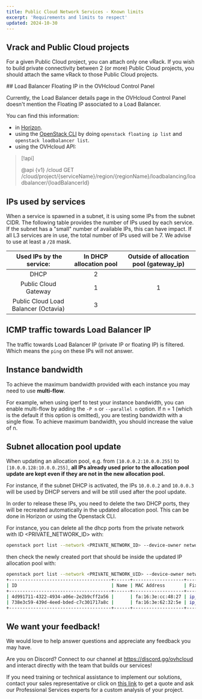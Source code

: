 ```yaml
---
title: Public Cloud Network Services - Known limits
excerpt: 'Requirements and limits to respect'
updated: 2024-10-30
---
```


## Vrack and Public Cloud projects

For a given Public Cloud project, you can attach only one vRack. If you wish to build private connectivity between 2 (or more) Public Cloud projects, you should attach the same vRack to those Public Cloud projects.

## Load Balancer Floating IP in the OVHcloud Control Panel

Currently, the Load Balancer details page in the OVHcloud Control Panel doesn't mention the Floating IP associated to a Load Balancer.

You can find this information:

- in [Horizon](/pages/public_cloud/compute/introducing_horizon).
- using the [OpenStack CLI](/pages/public_cloud/compute/prepare_the_environment_for_using_the_openstack_api) by doing `openstack floating ip list` and `openstack loadbalancer list`.
- using the OVHcloud API:

> [!api]
>
> @api {v1} /cloud GET /cloud/project/{serviceName}/region/{regionName}/loadbalancing/loadbalancer/{loadBalancerId}
>

## IPs used by services

When a service is spawned in a subnet, it is using some IPs from the subnet CIDR. The following table provides the number of IPs used by each service. If the subnet has a "small" number of available IPs, this can have impact. If all L3 services are in use, the total number of IPs used will be 7. We advise to use at least a `/28` mask.

| Used IPs by the service:| In DHCP allocation pool |	Outside of allocation pool (gateway_ip) |
| :---: | :---: | :---: |
| DHCP |	2 | |	
| Public Cloud Gateway | 1	| 1 |
| Public Cloud Load Balancer (Octavia)	| 3 | |	

## ICMP traffic towards Load Balancer IP

The traffic towards Load Balancer IP (private IP or floating IP) is filtered. Which means the `ping` on these IPs will not answer.

## Instance bandwidth

To achieve the maximum bandwidth provided with each instance you may need to use **multi-flow**.

For example, when using iperf to test your instance bandwidth, you can enable multi-flow by adding the `-P n` or `--parallel n` option. If n = 1 (which is the default if this option is omitted), you are testing bandwidth with a single flow. To achieve maximum bandwidth, you should increase the value of n.

## Subnet allocation pool update

When updating an allocation pool, e.g. from `[10.0.0.2:10.0.0.255]` to `[10.0.0.128:10.0.0.255]`, **all IPs already used prior to the allocation pool update are kept even if they are not in the new allocation pool.**

For instance, if the subnet DHCP is activated, the IPs  `10.0.0.2` and `10.0.0.3` will be used by DHCP servers and will be still used after the pool update.

In order to release these IPs, you need to delete the two DHCP ports, they will be recreated automatically in the updated allocation pool. This can be done in Horizon or using the Openstack CLI.

For instance, you can delete all the dhcp ports from the private network with ID <PRIVATE_NETWORK_ID> with: 
```bash
openstack port list --network <PRIVATE_NETWORK_ID> --device-owner network:dhcp -f value -c ID | xargs -I {} openstack port delete {}
```

then check the newly created port that should be inside the updated IP allocation pool with:
```bash
openstack port list --network <PRIVATE_NETWORK_UID> --device-owner network:dhcp
+--------------------------------------+------+-------------------+---------------------------------------------------------------------------+--------+
| ID                                   | Name | MAC Address       | Fixed IP Addresses                                                        | Status |
+--------------------------------------+------+-------------------+---------------------------------------------------------------------------+--------+
| 4d991711-4322-4934-a06e-2e2b9cff2a56 |      | fa:16:3e:cc:48:27 | ip_address='10.0.0.129', subnet_id='578deb7c-211f-4f0f-8e45-c8ed07b3e16b' | ACTIVE |
| 738e3c59-439d-4eed-bded-c7c301717a8c |      | fa:16:3e:62:32:5e | ip_address='10.0.0.128', subnet_id='578deb7c-211f-4f0f-8e45-c8ed07b3e16b' | ACTIVE |
+--------------------------------------+------+-------------------+---------------------------------------------------------------------------+--------+
```

## We want your feedback!

We would love to help answer questions and appreciate any feedback you may have.

Are you on Discord? Connect to our channel at <https://discord.gg/ovhcloud> and interact directly with the team that builds our services!

If you need training or technical assistance to implement our solutions, contact your sales representative or click on [this link](/links/professional-services) to get a quote and ask our Professional Services experts for a custom analysis of your project.
